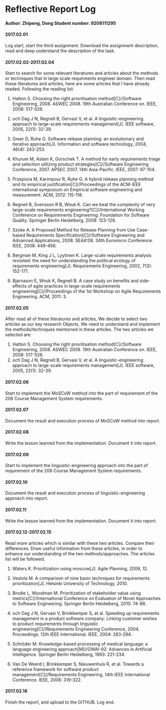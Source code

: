 # Reflective Report Log
####    Author: Zhipeng, Dong     Student number: 9208111295 

#### 2017.02.01
Log start, start the third assignment. Download the assignment description, read and deep understand the description of the task.

#### 2017.02.02-2017.02.04
Start to search for some relevant literatures and articles about the methods or techniques that in large scale requirments engineer domain. Then read these literatures and articles, here are some articles that I have already readed. Following the reading list:

1. Hatton S. Choosing the right prioritisation method[C]//Software Engineering, 2008. ASWEC 2008. 19th Australian Conference on. IEEE, 2008: 517-526.

2. och Dag J N, Regnell B, Gervasi V, et al. A linguistic-engineering approach to large-scale requirements management[J]. IEEE software, 2005, 22(1): 32-39.

3. Greer D, Ruhe G. Software release planning: an evolutionary and iterative approach[J]. Information and software technology, 2004, 46(4): 243-253.

4. Khurum M, Aslam K, Gorschek T. A method for early requirements triage and selection utilizing product strategies[C]//Software Engineering Conference, 2007. APSEC 2007. 14th Asia-Pacific. IEEE, 2007: 97-104.

5. Przepiora M, Karimpour R, Ruhe G. A hybrid release planning method and its empirical justification[C]//Proceedings of the ACM-IEEE international symposium on Empirical software engineering and measurement. ACM, 2012: 115-118.

6. Regnell B, Svensson R B, Wnuk K. Can we beat the complexity of very large-scale requirements engineering?[C]//International Working Conference on Requirements Engineering: Foundation for Software Quality. Springer Berlin Heidelberg, 2008: 123-128.

7. Szoke A. A Proposed Method for Release Planning from Use Case-based Requirements Specification[C]//Software Engineering and Advanced Applications, 2008. SEAA'08. 34th Euromicro Conference. IEEE, 2008: 449-456.

8. Bergman M, King J L, Lyytinen K. Large-scale requirements analysis revisited: the need for understanding the political ecology of requirements engineering[J]. Requirements Engineering, 2002, 7(3): 152-171.

9. Bjarnason E, Wnuk K, Regnell B. A case study on benefits and side-effects of agile practices in large-scale requirements engineering[C]//Proceedings of the 1st Workshop on Agile Requirements Engineering. ACM, 2011: 3.

#### 2017.02.05
After read all of these literatures and articles, We decide to select two articles as our key research Objects. We need to understand and implement the methods/techniques mentioned in these articles.
The two articles we selected are:
1. Hatton S. Choosing the right prioritisation method[C]//Software Engineering, 2008. ASWEC 2008. 19th Australian Conference on. IEEE, 2008: 517-526.
2. och Dag J N, Regnell B, Gervasi V, et al. A linguistic-engineering approach to large-scale requirements management[J]. IEEE software, 2005, 22(1): 32-39.

#### 2017.02.06
Start to implement the MoSCoW method into the part of requirement of the 208 Course Management System requirements. 

#### 2017.02.07
Document the result and execution process of MoSCoW method into report.

#### 2017.02.08
Write the lesson learned from the implementation. 
Document it into report.

#### 2017.02.09
Start to implement the linguistic-engineering approach into the part of requirement of the 208 Course Management System requirements.

#### 2017.02.10
Document the result and execution process of linguistic-engineering approach into report.

#### 2017.02.11
Write the lesson learned from the implementation. 
Document it into report.

#### 2017.02.12-2017.02.15
Read more articles which is similar with these two articles. Compare their differences. Draw useful information from these articles, in order to enhance our understanding of the two methods/approaches. The articles list will be followed.

1. Waters K. Prioritization using moscow[J]. Agile Planning, 2009, 12.

2. Vestola M. A comparison of nine basic techniques for requirements prioritization[J]. Helsinki University of Technology, 2010.

3. Brodie L, Woodman M. Prioritization of stakeholder value using metrics[C]//International Conference on Evaluation of Novel Approaches to Software Engineering. Springer Berlin Heidelberg, 2010: 74-88.

4. och Dag J N, Gervasi V, Brinkkemper S, et al. Speeding up requirements management in a product software company: Linking customer wishes to product requirements through linguistic engineering[C]//Requirements Engineering Conference, 2004. Proceedings. 12th IEEE International. IEEE, 2004: 283-294.

5. Schröder M. Knowledge-based processing of medical language: a language engineering approach[M]//GWAI-92: Advances in Artificial Intelligence. Springer Berlin Heidelberg, 1993: 221-234.

6. Van De Weerd I, Brinkkemper S, Nieuwenhuis R, et al. Towards a reference framework for software product management[C]//Requirements Engineering, 14th IEEE International Conference. IEEE, 2006: 319-322.

#### 2017.02.16
Finish the report, and upload to the GITHUB. 
Log end. 












